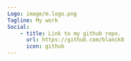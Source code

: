 ```yaml
---
Logo: image/m.logo.png
Tagline: My work
Social:
    - title: Link to my github repo.
      url: https://github.com/blanck8
      icon: github
---
```

